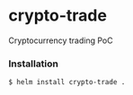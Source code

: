 # crypto-trade

Cryptocurrency trading PoC

### Installation

```bash
$ helm install crypto-trade .
```